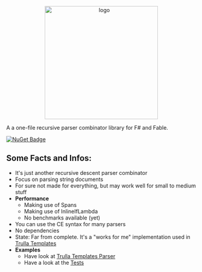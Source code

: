 

<p align="center">
    <img src='./artwork/logo-github.png' alt='logo' width='300' />
</p>


A a one-file recursive parser combinator library for F# and Fable.

[![NuGet Badge](http://img.shields.io/nuget/v/TheBlunt.svg?style=flat)](https://www.nuget.org/packages/TheBlunt)

Some Facts and Infos:
---

* It's just another recursive descent parser combinator
* Focus on parsing string documents
* For sure not made for everything, but may work well for small to medium stuff
* **Performance**
  * Making use of Spans
  * Making use of InlineIfLambda
  * No benchmarks available (yet)
* You can use the CE syntax for many parsers
* No dependencies
* State: Far from complete. It's a "works for me" implementation used in [Trulla Templates](https://github.com/RonaldSchlenker/Trulla)
* **Examples**
  * Have look at [Trulla Templates Parser](https://github.com/RonaldSchlenker/Trulla/blob/main/src/Core/Parsing.fs)
  * Have a look at the [Tests](./src/Tests/ParserTests.fs)
